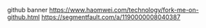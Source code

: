 github banner
https://www.haomwei.com/technology/fork-me-on-github.html
https://segmentfault.com/a/1190000008040387